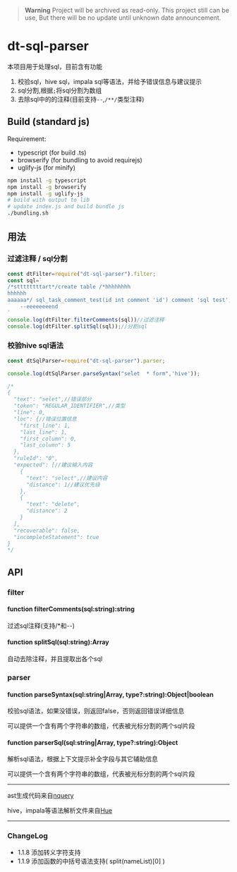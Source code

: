 > **Warning**
> Project will be archived as read-only. This project still can be use, But there will be no update until unknown date announcement. 
 
 
# dt-sql-parser

本项目用于处理sql，目前含有功能

1. 校验sql，hive sql，impala sql等语法，并给予错误信息与建议提示
2. sql分割,根据`;`将sql分割为数组
3. 去除sql中的的注释(目前支持`--`,`/**/`类型注释)

## Build (standard js)
Requirement: 
- typescript (for build .ts)
- browserify (for bundling to avoid requirejs)
- uglify-js (for minify)
```sh
npm install -g typescript
npm install -g browserify
npm install -g uglify-js
# build with output to lib
# update index.js and build bundle js
./bundling.sh
```

## 用法

### 过滤注释 / sql分割

``` javascript
const dtFilter=require("dt-sql-parser").filter;
const sql=`
/*sttttttttart*/create table /*hhhhhhhh
hhhhhh
aaaaaa*/ sql_task_comment_test(id int comment 'id') comment 'sql test';
    --eeeeeeeend
`
console.log(dtFilter.filterComments(sql))//过滤注释
console.log(dtFilter.splitSql(sql));//分割sql
```

### 校验hive sql语法
``` javascript
const dtSqlParser=require("dt-sql-parser").parser;

console.log(dtSqlParser.parseSyntax("selet  * form",'hive'));

/*
{
  "text": "selet",//错误部分
  "token": "REGULAR_IDENTIFIER",//类型
  "line": 0,
  "loc": {//错误位置信息
    "first_line": 1,
    "last_line": 1,
    "first_column": 0,
    "last_column": 5
  },
  "ruleId": "0",
  "expected": [//建议输入内容
    {
      "text": "select",//建议内容
      "distance": 1//建议优先级
    },
    {
      "text": "delete",
      "distance": 2
    }
  ],
  "recoverable": false,
  "incompleteStatement": true
}
*/
```

## API

### filter

#### function filterComments(sql:string):string
过滤sql注释(支持/*和--)

#### function splitSql(sql:string):Array<string>
自动去除注释，并且提取出各个sql

### parser

#### function parseSyntax(sql:string|Array<string>, type?:string):Object|boolean
校验sql语法，如果没错误，则返回false，否则返回错误详细信息

可以提供一个含有两个字符串的数组，代表被光标分割的两个sql片段

#### function parserSql(sql:string|Array<string>, type?:string):Object
解析sql语法，根据上下文提示补全字段与其它辅助信息

可以提供一个含有两个字符串的数组，代表被光标分割的两个sql片段

----

ast生成代码来自[nquery](https://github.com/alibaba/nquery/)

hive，impala等语法解析文件来自[Hue](https://github.com/cloudera/hue)

----

### ChangeLog

- 1.1.8 添加转义字符支持
- 1.1.9 添加函数的中括号语法支持( split(nameList)[0] )
